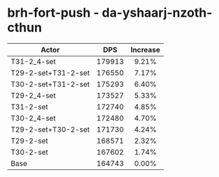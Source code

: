 # brh-fort-push - da-yshaarj-nzoth-cthun
| Actor | DPS | Increase |
|---|:---:|:---:|
|T31-2_4-set|179913|9.21%|
|T29-2-set+T31-2-set|176550|7.17%|
|T30-2-set+T31-2-set|175293|6.40%|
|T29-2_4-set|173527|5.33%|
|T31-2-set|172740|4.85%|
|T30-2_4-set|172480|4.70%|
|T29-2-set+T30-2-set|171730|4.24%|
|T29-2-set|168571|2.32%|
|T30-2-set|167602|1.74%|
|Base|164743|0.00%|
